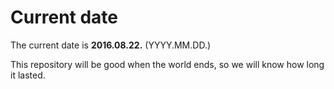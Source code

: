 # Current date

The current date is **2016.08.22.** (YYYY.MM.DD.)

This repository will be good when the world ends, so we will know how long it lasted.